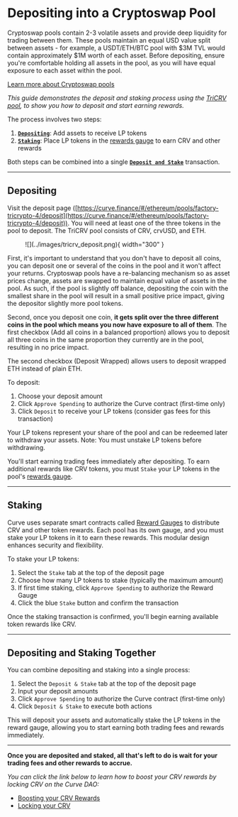 <h1>Depositing into a Cryptoswap Pool</h1>

Cryptoswap pools contain 2-3 volatile assets and provide deep liquidity for trading between them. These pools maintain an equal USD value split between assets - for example, a USDT/ETH/BTC pool with $3M TVL would contain approximately $1M worth of each asset. Before depositing, ensure you're comfortable holding all assets in the pool, as you will have equal exposure to each asset within the pool.

[Learn more about Cryptoswap pools](./overview.md)

*This guide demonstrates the deposit and staking process using the [TriCRV pool](https://curve.finance/#/ethereum/pools/factory-tricrypto-4/deposit), to show you how to deposit and start earning rewards.*

The process involves two steps:

1. [**`Depositing`**](#depositing): Add assets to receive LP tokens
2. [**`Staking`**](#staking): Place LP tokens in the [rewards gauge](../reward-gauges/overview.md) to earn CRV and other rewards

Both steps can be combined into a single [**`Deposit and Stake`**](#depositing-and-staking-together) transaction.

---

## **Depositing**

Visit the deposit page ([https://curve.finance/#/ethereum/pools/factory-tricrypto-4/deposit](https://curve.finance/#/ethereum/pools/factory-tricrypto-4/deposit)). You will need at least one of the three tokens in the pool to deposit. The TriCRV pool consists of CRV, crvUSD, and ETH.

<figure markdown>
  ![](../images/tricrv_deposit.png){ width="300" }
  <figcaption></figcaption>
</figure>

First, it's important to understand that you don't have to deposit all coins, you can deposit one or several of the coins in the pool and it won't affect your returns. Cryptoswap pools have a re-balancing mechanism so as asset prices change, assets are swapped to maintain equal value of assets in the pool.  As such, if the pool is slightly off balance, depositing the coin with the smallest share in the pool will result in a small positive price impact, giving the depositor slightly more pool tokens.

Second, once you deposit one coin, **it gets split over the three different coins in the pool which means you now have exposure to all of them**. The first checkbox (Add all coins in a balanced proportion) allows you to deposit all three coins in the same proportion they currently are in the pool, resulting in no price impact.

The second checkbox (Deposit Wrapped) allows users to deposit wrapped ETH instead of plain ETH.

To deposit:

1. Choose your deposit amount
2. Click `Approve Spending` to authorize the Curve contract (first-time only)
3. Click `Deposit` to receive your LP tokens (consider gas fees for this transaction)

Your LP tokens represent your share of the pool and can be redeemed later to withdraw your assets. Note: You must unstake LP tokens before withdrawing.

You'll start earning trading fees immediately after depositing. To earn additional rewards like CRV tokens, you must `Stake` your LP tokens in the pool's [rewards gauge](../reward-gauges/overview.md).

---

## **Staking**

Curve uses separate smart contracts called [Reward Gauges](../reward-gauges/overview.md) to distribute CRV and other token rewards. Each pool has its own gauge, and you must stake your LP tokens in it to earn these rewards. This modular design enhances security and flexibility.

To stake your LP tokens:

1. Select the `Stake` tab at the top of the deposit page
2. Choose how many LP tokens to stake (typically the maximum amount)
3. If first time staking, click `Approve Spending` to authorize the Reward Gauge
4. Click the blue `Stake` button and confirm the transaction

Once the staking transaction is confirmed, you'll begin earning available token rewards like CRV.

---

## Depositing and Staking Together

You can combine depositing and staking into a single process:

1. Select the `Deposit & Stake` tab at the top of the deposit page
2. Input your deposit amounts
3. Click `Approve Spending` to authorize the Curve contract (first-time only)
4. Click `Deposit & Stake` to execute both actions

This will deposit your assets and automatically stake the LP tokens in the reward gauge, allowing you to start earning both trading fees and rewards immediately.

---

**Once you are deposited and staked, all that's left to do is wait for your trading fees and other rewards to accrue.**

*You can click the link below to learn how to boost your CRV rewards by locking CRV on the Curve DAO:*

- [Boosting your CRV Rewards](../reward-gauges/boosting-your-crv-rewards.md)
- [Locking your CRV](../vecrv/locking-your-crv.md)
